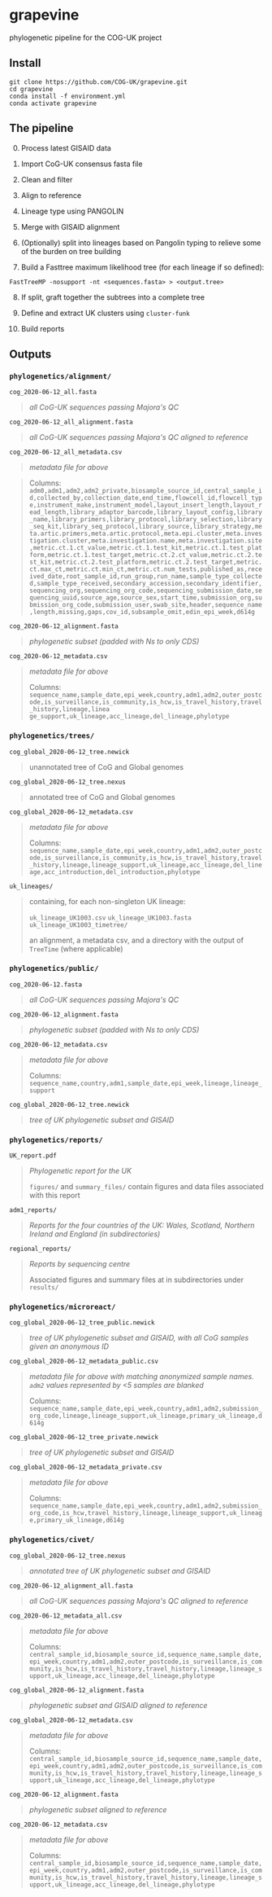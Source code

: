 # grapevine
phylogenetic pipeline for the COG-UK project

## Install
```
git clone https://github.com/COG-UK/grapevine.git
cd grapevine
conda install -f environment.yml
conda activate grapevine
```

## The pipeline

0) Process latest GISAID data 

1) Import CoG-UK consensus fasta file

2) Clean and filter

3) Align to reference

4) Lineage type using PANGOLIN

5) Merge with GISAID alignment

6) (Optionally) split into lineages based on Pangolin typing to relieve some of the burden on tree building

7) Build a Fasttree maximum likelihood tree (for each lineage if so defined):

```
FastTreeMP -nosupport -nt <sequences.fasta> > <output.tree>
```

8) If split, graft together the subtrees into a complete tree

9) Define and extract UK clusters using `cluster-funk`

10) Build reports


## Outputs

### `phylogenetics/alignment/`
`cog_2020-06-12_all.fasta`
> *all CoG-UK sequences passing Majora's QC*

`cog_2020-06-12_all_alignment.fasta`  
> *all CoG-UK sequences passing Majora's QC aligned to reference*

`cog_2020-06-12_all_metadata.csv`
> *metadata file for above*

> Columns: `adm0,adm1,adm2,adm2_private,biosample_source_id,central_sample_id,collected_by,collection_date,end_time,flowcell_id,flowcell_type,instrument_make,instrument_model,layout_insert_length,layout_read_length,library_adaptor_barcode,library_layout_config,library_name,library_primers,library_protocol,library_selection,library_seq_kit,library_seq_protocol,library_source,library_strategy,meta.artic.primers,meta.artic.protocol,meta.epi.cluster,meta.investigation.cluster,meta.investigation.name,meta.investigation.site,metric.ct.1.ct_value,metric.ct.1.test_kit,metric.ct.1.test_platform,metric.ct.1.test_target,metric.ct.2.ct_value,metric.ct.2.test_kit,metric.ct.2.test_platform,metric.ct.2.test_target,metric.ct.max_ct,metric.ct.min_ct,metric.ct.num_tests,published_as,received_date,root_sample_id,run_group,run_name,sample_type_collected,sample_type_received,secondary_accession,secondary_identifier,sequencing_org,sequencing_org_code,sequencing_submission_date,sequencing_uuid,source_age,source_sex,start_time,submission_org,submission_org_code,submission_user,swab_site,header,sequence_name,length,missing,gaps,cov_id,subsample_omit,edin_epi_week,d614g`

`cog_2020-06-12_alignment.fasta`
> *phylogenetic subset (padded with Ns to only CDS)*

`cog_2020-06-12_metadata.csv`
> *metadata file for above*
> 
> Columns: `sequence_name,sample_date,epi_week,country,adm1,adm2,outer_postcode,is_surveillance,is_community,is_hcw,is_travel_history,travel_history,lineage,linea
ge_support,uk_lineage,acc_lineage,del_lineage,phylotype`

### `phylogenetics/trees/`

`cog_global_2020-06-12_tree.newick`
> unannotated tree of CoG and Global genomes

`cog_global_2020-06-12_tree.nexus`
> annotated tree of CoG and Global genomes

`cog_global_2020-06-12_metadata.csv`
> *metadata file for above*
> 
> Columns: `sequence_name,sample_date,epi_week,country,adm1,adm2,outer_postcode,is_surveillance,is_community,is_hcw,is_travel_history,travel_history,lineage,lineage_support,uk_lineage,acc_lineage,del_lineage,acc_introduction,del_introduction,phylotype`

`uk_lineages/`
> containing, for each non-singleton UK lineage:
> 
> `uk_lineage_UK1003.csv`
> `uk_lineage_UK1003.fasta`
> `uk_lineage_UK1003_timetree/`
> 
> an alignment, a metadata csv, and a directory with the output of `TreeTime` (where applicable)

### `phylogenetics/public/`

`cog_2020-06-12.fasta`
> *all CoG-UK sequences passing Majora's QC*

`cog_2020-06-12_alignment.fasta`
> *phylogenetic subset (padded with Ns to only CDS)*

`cog_2020-06-12_metadata.csv`
> *metadata file for above*
> 
> Columns: `sequence_name,country,adm1,sample_date,epi_week,lineage,lineage_support`

`cog_global_2020-06-12_tree.newick`
> *tree of UK phylogenetic subset and GISAID*

### `phylogenetics/reports/`

`UK_report.pdf`
> *Phylogenetic report for the UK*
> 
> `figures/` and `summary_files/` contain figures and data files associated with this report

`adm1_reports/`
> *Reports for the four countries of the UK: Wales, Scotland, Northern Ireland and England (in subdirectories)*

`regional_reports/`
>*Reports by sequencing centre*
>
> Associated figures and summary files at in subdirectories under `results/`

### `phylogenetics/microreact/`

`cog_global_2020-06-12_tree_public.newick`
> *tree of UK phylogenetic subset and GISAID, with all CoG samples given an anonymous ID*

`cog_global_2020-06-12_metadata_public.csv`
> *metadata file for above with matching anonymized sample names. `adm2` values represented by <5 samples are blanked*
> 
> Columns:
> `sequence_name,sample_date,epi_week,country,adm1,adm2,submission_org_code,lineage,lineage_support,uk_lineage,primary_uk_lineage,d614g`

`cog_global_2020-06-12_tree_private.newick`
> *tree of UK phylogenetic subset and GISAID*

`cog_global_2020-06-12_metadata_private.csv`
> *metadata file for above*
>
> Columns:
> `sequence_name,sample_date,epi_week,country,adm1,adm2,submission_org_code,is_hcw,travel_history,lineage,lineage_support,uk_lineage,primary_uk_lineage,d614g`

### `phylogenetics/civet/`

`cog_global_2020-06-12_tree.nexus`
> *annotated tree of UK phylogenetic subset and GISAID*

`cog_2020-06-12_alignment_all.fasta`
> *all CoG-UK sequences passing Majora's QC aligned to reference*

`cog_2020-06-12_metadata_all.csv`  
> *metadata file for above*
> 
> Columns:
> `central_sample_id,biosample_source_id,sequence_name,sample_date,epi_week,country,adm1,adm2,outer_postcode,is_surveillance,is_community,is_hcw,is_travel_history,travel_history,lineage,lineage_support,uk_lineage,acc_lineage,del_lineage,phylotype`

`cog_global_2020-06-12_alignment.fasta`
> *phylogenetic subset and GISAID aligned to reference*

`cog_global_2020-06-12_metadata.csv`
> *metadata file for above*
> 
> Columns:
> `central_sample_id,biosample_source_id,sequence_name,sample_date,epi_week,country,adm1,adm2,outer_postcode,is_surveillance,is_community,is_hcw,is_travel_history,travel_history,lineage,lineage_support,uk_lineage,acc_lineage,del_lineage,phylotype`

`cog_2020-06-12_alignment.fasta`
> *phylogenetic subset aligned to reference*

`cog_2020-06-12_metadata.csv`
> *metadata file for above*
> 
> Columns:
> `central_sample_id,biosample_source_id,sequence_name,sample_date,epi_week,country,adm1,adm2,outer_postcode,is_surveillance,is_community,is_hcw,is_travel_history,travel_history,lineage,lineage_support,uk_lineage,acc_lineage,del_lineage,phylotype`
